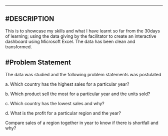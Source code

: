 -------
#DESCRIPTION
----

This is to showcase my skills and what I have learnt so far from the 30days of learning; using the data giving by the facilitator to create an interactive dashboard using Microsoft Excel. The data has been clean and transformed. 

#Problem Statement
----

The data was studied and the following problem statements was postulated

a. Which country has the highest sales for a particular year?

b. Which product sell the most for a particular year and the units sold?

c. Which country has the lowest sales and why?

d. What is the profit for a particular region and the year? 

Compare sales of a region together in year to know if there is shortfall and why?

